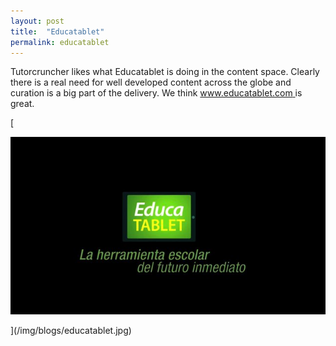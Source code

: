```yaml
---
layout: post
title:  "Educatablet"
permalink: educatablet
---
```

Tutorcruncher likes what Educatablet is doing in the content space. Clearly
there is a real need for well developed content across the globe and curation
is a big part of the delivery. We think [ www.educatablet.com
](http://www.educatablet.com) is great.

[

<div class="img-holder full-width">
   <img src="/img/blogs/educatablet.jpg" alt-text="educatablet"/>
</div>

](/img/blogs/educatablet.jpg)
